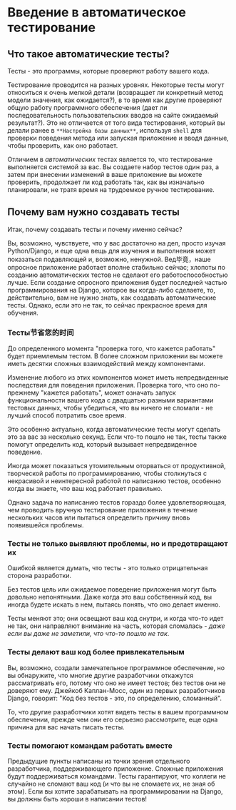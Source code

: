 # Введение в автоматическое тестирование

## Что такое автоматические тесты?

Тесты - это программы, которые проверяют работу вашего кода.

Тестирование проводится на разных уровнях. Некоторые тесты могут относиться к очень мелкой детали (возвращает ли конкретный метод модели значения, как ожидается?), в то время как другие проверяют общую работу программного обеспечения (дает ли последовательность пользовательских вводов на сайте ожидаемый результат?). Это не отличается от того вида тестирования, который вы делали ранее в `**Настройка базы данных**`, используя `shell` для проверки поведения метода или запуская приложение и вводя данные, чтобы проверить, как оно работает.

Отличием в _автоматических_ тестах является то, что тестирование выполняется системой за вас. Вы создаете набор тестов один раз, а затем при внесении изменений в ваше приложение вы можете проверить, продолжает ли код работать так, как вы изначально планировали, не тратя время на трудоемкое ручное тестирование.

## Почему вам нужно создавать тесты

Итак, почему создавать тесты и почему именно сейчас?

Вы, возможно, чувствуете, что у вас достаточно на дел, просто изучая Python/Django, и еще одна вещь для изучения и выполнения может показаться подавляющей и, возможно, ненужной. Вед毕竟，наше опросное приложение работает вполне стабильно сейчас; хлопоты по созданию автоматических тестов не сделают его работоспособностью лучше. Если создание опросного приложения будет последней частью программирования на Django, которое вы когда-либо сделаете, то, действительно, вам не нужно знать, как создавать автоматические тесты. Однако, если это не так, то сейчас прекрасное время для обучения.

### Тесты节省您的时间

До определенного момента "проверка того, что кажется работать" будет приемлемым тестом. В более сложном приложении вы можете иметь десятки сложных взаимодействий между компонентами.

Изменение любого из этих компонентов может иметь непредвиденные последствия для поведения приложения. Проверка того, что оно по-прежнему "кажется работать", может означать запуск функциональности вашего кода с двадцатью разными вариантами тестовых данных, чтобы убедиться, что вы ничего не сломали - не лучший способ потратить свое время.

Это особенно актуально, когда автоматические тесты могут сделать это за вас за несколько секунд. Если что-то пошло не так, тесты также помогут определить код, который вызывает непредвиденное поведение.

Иногда может показаться утомительным оторваться от продуктивной, творческой работы по программированию, чтобы столкнуться с некрасивой и неинтересной работой по написанию тестов, особенно когда вы знаете, что ваш код работает правильно.

Однако задача по написанию тестов гораздо более удовлетворяющая, чем проводить вручную тестирование приложения в течение нескольких часов или пытаться определить причину вновь появившейся проблемы.

### Тесты не только выявляют проблемы, но и предотвращают их

Ошибкой является думать, что тесты - это только отрицательная сторона разработки.

Без тестов цель или ожидаемое поведение приложения могут быть довольно непонятными. Даже когда это ваш собственный код, вы иногда будете искать в нем, пытаясь понять, что оно делает именно.

Тесты меняют это; они освещают ваш код снутри, и когда что-то идет не так, они направляют внимание на часть, которая сломалась - _даже если вы даже не заметили, что что-то пошло не так_.

### Тесты делают ваш код более привлекательным

Вы, возможно, создали замечательное программное обеспечение, но вы обнаружите, что многие другие разработчики откажутся рассматривать его, потому что оно не имеет тестов; без тестов они не доверяют ему. Джейкоб Каплан-Мосс, один из первых разработчиков Django, говорит: "Код без тестов - это, по определению, сломанный".

То, что другие разработчики хотят видеть тесты в вашем программном обеспечении, прежде чем они его серьезно рассмотрите, еще одна причина для вас начать писать тесты.

### Тесты помогают командам работать вместе

Предыдущие пункты написаны из точки зрения отдельного разработчика, поддерживающего приложение. Сложные приложения будут поддерживаться командами. Тесты гарантируют, что коллеги не случайно не сломают ваш код (и что вы не сломаете их, не зная об этом). Если вы хотите зарабатывать на программировании на Django, вы должны быть хороши в написании тестов!
